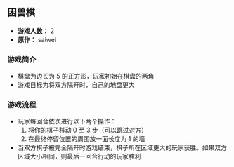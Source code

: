 ## 困兽棋

- **游戏人数：** 2
- **原作：** saiwei

### 游戏简介
- 棋盘为边长为 5 的正方形，玩家初始在棋盘的两角
- 游戏目标为将双方隔开时，自己的地盘更大

### 游戏流程
- 玩家每回合依次进行以下两个操作：
    1. 将你的棋子移动 0 至 3 步（可以跳过对方）
    2. 在最终停留位置的周围放一面长度为 1 的墙
- 当双方棋子被完全隔开时游戏结束，棋子所在区域更大的玩家获胜。如果双方区域大小相同，则最后一回合行动的玩家胜利
